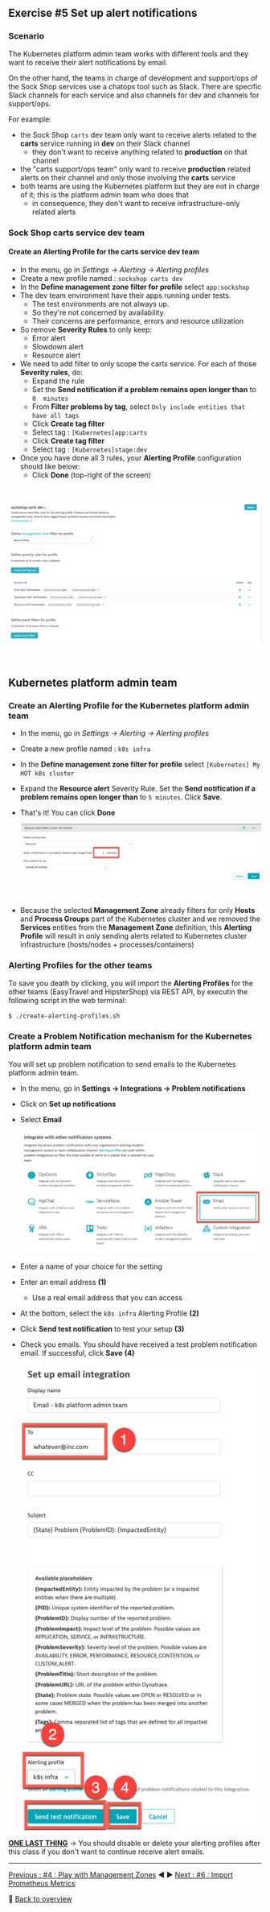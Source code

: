 ## Exercise #5 Set up alert notifications

### Scenario 

The Kubernetes platform admin team works with different tools and they want to receive their alert notifications by email.

On the other hand, the teams in charge of development and support/ops of the Sock Shop services use a chatops tool such as Slack. There are specific Slack channels for each service and also channels for dev and channels for support/ops.

For example: 

- the Sock Shop `carts` dev team only want to receive alerts related to the <b>carts</b> service running in <b>dev</b> on their Slack channel
  - they don't want to receive anything related to <b>production</b> on that channel
- the "carts support/ops team" only want to receive <b>production</b> related alerts on their channel and only those involving the <b>carts</b> service
- both teams are using the Kubernetes platform but they are not in charge of it; this is the platform admin team who does that
  - in consequence, they don't want to receive infrastructure-only related alerts

### Sock Shop carts service dev team

#### Create an Alerting Profile for the carts service dev team

- In the menu, go in <i>Settings -> Alerting -> Alerting profiles</i>
- Create a new profile named : `sockshop carts dev`
- In the <b>Define management zone filter for profile</b> select `app:sockshop`
- The dev team environment have their apps running under tests. 
  - The test environments are not always up. 
  - So they're not concerned by availability. 
  - Their concerns are performance, errors and resource utilization
- So remove <b>Severity Rules</b> to only keep:
  - Error alert
  - Slowdown alert
  - Resource alert
- We need to add filter to only scope the carts service. For each of those <b>Severity rules</b>, do:
  - Expand the rule
  - Set the <b>Send notification if a problem remains open longer than</b> to `0  minutes`
  - From <b>Filter problems by tag</b>, select `Only include entities that have all tags`
  - Click <b>Create tag filter</b>
  - Select tag : `[Kubernetes]app:carts`
  - Click <b>Create tag filter</b>
  - Select tag : `[Kubernetes]stage:dev`
- Once you have done all 3 rules, your <b>Alerting Profile</b> configuration should like below: 
  - Click <b>Done</b> (top-right of the screen)

&nbsp;

![sockshop-carts-dev-alerting-profile](../../assets/images/sockshop-carts-dev-alerting-profile.png)

&nbsp;

## Kubernetes platform admin team

### Create an Alerting Profile for the Kubernetes platform admin team

- In the menu, go in <i>Settings -> Alerting -> Alerting profiles</i>
- Create a new profile named : `k8s infra`
- In the <b>Define management zone filter for profile</b> select `[Kubernetes] My HOT k8s cluster`
- Expand the <b>Resource alert</b> Severity Rule. Set the <b>Send notification if a problem remains open longer than</b> to `5 minutes`. Click <b>Save</b>.
- That's it! You can click <b>Done</b>


    ![k8s_infra_resource_alert_rule](../../assets/images/k8s_infra_resource_alert_rule.png)

&nbsp;

  - Because the selected <b>Management Zone</b> already filters for only <b>Hosts</b> and <b>Process Groups</b> part of the Kubernetes cluster and we removed the <b>Services</b> entities from the <b>Management Zone</b> definition, this <b>Alerting Profile</b> will result in only sending alerts related to Kubernetes cluster infrastructure (hosts/nodes + processes/containers)

### Alerting Profiles for the other teams

To save you death by clicking, you will import the <b>Alerting Profiles</b> for the other teams (EasyTravel and HipsterShop) via REST API, by executin the following script in the web terminal:

```sh
$ ./create-alerting-profiles.sh
```

### Create a Problem Notification mechanism for the Kubernetes platform admin team

You will set up problem notification to send emails to the Kubernetes platform admin team.

- In the menu, go in <b>Settings -> Integrations -> Problem notifications</b> 
- Click on <b>Set up notifications</b> 
- Select <b>Email</b>

    ![problem_notification_setup](../../assets/images/problem_notification_setup.png)

- Enter a name of your choice for the setting
- Enter an email address <b>(1)</b>
  - Use a real email address that you can access 
- At the bottom, select the `k8s infra` Alerting Profile <b>(2)</b>
- Click <b>Send test notification</b> to test your setup <b>(3)</b> 
- Check you emails. You should have received a test problem notification email. If successful, click <b>Save</b> <b>(4)</b>

    ![k8s_team_notification_setup](../../assets/images/k8s_team_notification_setup.png)


<b><ins>ONE LAST THING</ins></b> -> You should disable or delete your alerting profiles after this class if you don't want to continue receive alert emails.

---

[Previous : #4 : Play with Management Zones](../04_Play_with_Management_Zones/README.md) :arrow_backward: :arrow_forward: [Next : #6 : Import Prometheus Metrics](../06_Import_Prometheus_Metrics/README.md)

:arrow_up_small: [Back to overview](../README.md)